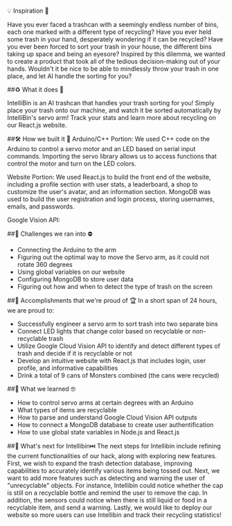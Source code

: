 💡 Inspiration 💯

Have you ever faced a trashcan with a seemingly endless number of bins, each one marked with a different type of recycling? Have you ever held some trash in your hand, desperately wondering if it can be recycled? Have you ever been forced to sort your trash in your house, the different bins taking up space and being an eyesore? Inspired by this dilemma, we wanted to create a product that took all of the tedious decision-making out of your hands. Wouldn't it be nice to be able to mindlessly throw your trash in one place, and let AI handle the sorting for you? 

##♻️ What it does 🌱

IntelliBin is an AI trashcan that handles your trash sorting for you! Simply place your trash onto our machine, and watch it be sorted automatically by IntelliBin's servo arm! Track your stats and learn more about recycling on our React.js website. 

##🛠️ How we built it 💬
Arduino/C++ Portion: We used C++ code on the Arduino to control a servo motor and an LED based on serial input commands. Importing the servo library allows us to access functions that control the motor and turn on the LED colors. 

Website Portion: We used React.js to build the front end of the website, including a profile section with user stats, a leaderboard, a shop to customize the user's avatar, and an information section. MongoDB was used to build the user registration and login process, storing usernames, emails, and passwords. 

Google Vision API: 

##🚧 Challenges we ran into ⛔
- Connecting the Arduino to the arm
- Figuring out the optimal way to move the Servo arm, as it could not rotate 360 degrees
- Using global variables on our website
- Configuring MongoDB to store user data
- Figuring out how and when to detect the type of trash on the screen

##🎉 Accomplishments that we're proud of 🏆
In a short span of 24 hours, we are proud to:
- Successfully engineer a servo arm to sort trash into two separate bins
- Connect LED lights that change color based on recyclable or non-recyclable trash
- Utilize Google Cloud Vision API to identify and detect different types of trash and decide if it is recyclable or not
- Develop an intuitive website with React.js that includes login, user profile, and informative capabilities
- Drink a total of 9 cans of Monsters combined (the cans were recycled)

##🧠 What we learned 🤓
- How to control servo arms at certain degrees with an Arduino
- What types of items are recyclable
- How to parse and understand Google Cloud Vision API outputs
- How to connect a MongoDB database to create user authentification
- How to use global state variables in Node.js and React.js

##🔮 What's next for Intellibin⏭️
The next steps for Intellibin include refining the current functionalities of our hack, along with exploring new features. First, we wish to expand the trash detection database, improving capabilities to accurately identify various items being tossed out. Next, we want to add more features such as detecting and warning the user of "unrecyclable" objects. For instance, Intellibin could notice whether the cap is still on a recyclable bottle and remind the user to remove the cap. In addition, the sensors could notice when there is still liquid or food in a recyclable item, and send a warning. Lastly, we would like to deploy our website so more users can use Intellibin and track their recycling statistics!

